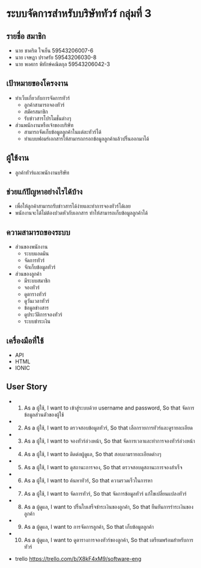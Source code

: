 # ระบบจัดการสำหรับบริษัททัวร์  กลุ่มที่ 3
## รายชื่อ สมาชิก 
   * นาย ชาคริต ใจเย็น 59543206007-6 
   * นาย เจษฏา ปราศรัย 59543206030-8 
   * นาย พงศกร พิทักษ์คณิตกุล 59543206042-3 
        
## เป้าหมายของโครงงาน 
   * ทำเว็บเกี่ยวกับการจัดการทัวร์ 
        * ลูกค้าสามารถจองทัวร์
        * สมัครสมาชิก
        * รับข่าวสารโปรโมชั่นต่างๆ 
   * ส่วนพนักงานหรือเจ้าของบริษัท 
        * สามารถจัดเก็บข้อมูลลูกค้าในแต่ละทัวร์ได้
        * ทำแบบฟอมร์เอกสารให้สามารถกรอกข้อมูลลูกค้าแล้วปริ้นออกมาได้ 
        
## ผู้ใช้งาน 
   * ลูกค้าทัวร์และพนักงานบริษัท
    
## ช่วยแก้ปัญหาอย่างไรได้บ้าง 
   * เพื่อให้ลูกค้าสามารถรับข่าวสารได้ง่ายและทำการจองทัวร์ได้เลย 
   * พนักงานจะได้ไม่ต้องปวดหัวกับเอกสาร ทำให้สามารถเก็บข้อมูลลูกค้าได้
        
## ความสามารถของระบบ 
   * ส่วนของพนักงาน
        * ระบบแอดมิน
        * จัดการทัวร์
        * จักเก็บข้อมูลทัวร์
   * ส่วนของลูกค้า 
        * มีระบบสมาชิก
        * จองทัวร์
        * ดูตารางทัวร์
        * ดูวันเวลาทัวร์
        * ข้อมูลข่างสาร
        * ดูประวัติการจองทัวร์
        * ระบบชำระเงิน
                
## เครื่องมือที่ใช้ 
   * API
   * HTML 
   * IONIC 
## User Story
   * 1. As a ผู้ใช้, I want to เข้าสู่ระบบด้วย username and password, So that จัดการข้อมูลส่วนตัวของผู้ใช้
   * 2. As a ผู้ใช้, I want to ตรวจสอบข้อมูลทัวร์, So that เลือกรายการทัวร์และดูรายละเอียด
   * 3. As a ผู้ใช้, I want to จองทัวร์ล่วงหน้า, So that จัดการเวลาและทำการจองทัวร์ล่วงหน้า
   * 4. As a ผู้ใช้, I want to ติดต่อผู้ดูแล, So that สอบถามรายละเอียดต่างๆ
   * 5. As a ผู้ใช้, I want to ดูสถานะการจอง, So that ตรวจสอบดูสถานะการจองสำเร็จ
   * 6. As a ผู้ใช้, I want to ค้นหาทัวร์, So that ความรวดเร็วในการหา 
   * 7. As a ผู้ใช้, I want to จัดการทัวร์, So that จัดการข้อมูลทัวร์ แก้ไขเปลี่ยนแปลงทัวร์
   * 8. As a ผู้ดูแล, I want to ปริ้นใบเสร็จชำระเงินของลูกค้า, So that ยืนยันการรำระเงินของลูกค้า
   * 9. As a ผู้ดูแล, I want to การจัดการลูกค้า, So that เก็บข้อมูลลูกค้า 
   * 10. As a ผู้ดูแล, I want to ดูตารางการจองทัวร์ของลูกค้า, So that เตรียมพร้อมสำหรับการทัวร์
   
   
* trello https://trello.com/b/X8kF4xM9/software-eng

  
   
   

   
   


   
   
   
